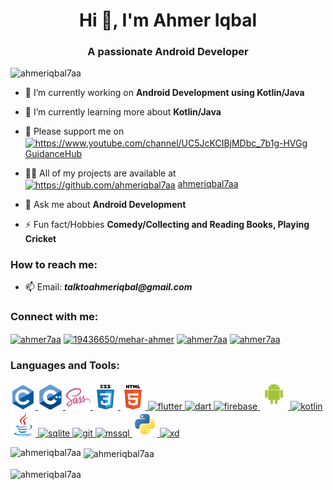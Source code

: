 <h1 align="center">Hi 👋, I'm Ahmer Iqbal</h1>
<h3 align="center">A passionate Android Developer</h3>

<p align="left"> <img src="https://komarev.com/ghpvc/?username=ahmeriqbal7aa&label=Profile%20views&color=0e75b6&style=flat" alt="ahmeriqbal7aa" /> </p>

- 🔭 I’m currently working on **Android Development using Kotlin/Java**

- 🌱 I’m currently learning more about **Kotlin/Java**

- 👯 Please support me on <a href="https://www.youtube.com/channel/UC5JcKCIBjMDbc_7b1g-HVGg" target="blank"><img align="center" src="https://raw.githubusercontent.com/rahuldkjain/github-profile-readme-generator/master/src/images/icons/Social/youtube.svg" alt="https://www.youtube.com/channel/UC5JcKCIBjMDbc_7b1g-HVGg" height="30" width="40" /></a> [GuidanceHub](https://www.youtube.com/channel/UC5JcKCIBjMDbc_7b1g-HVGg)

- 👨‍💻 All of my projects are available at <a href="https://github.com/ahmeriqbal7aa" target="blank"><img align="center" src="https://raw.githubusercontent.com/rahuldkjain/github-profile-readme-generator/master/src/images/icons/Social/github.svg" alt="https://github.com/ahmeriqbal7aa" height="30" width="40" /></a> [ahmeriqbal7aa](https://github.com/ahmeriqbal7aa)

- 💬 Ask me about **Android Development**

- ⚡ Fun fact/Hobbies **Comedy/Collecting and Reading Books, Playing Cricket**

<h3 align="left">How to reach me:</h3>

- 📫 Email: **_talktoahmeriqbal@gmail.com_**

<h3 align="left">Connect with me:</h3>
<p align="left">
<a href="https://linkedin.com/in/ahmer7aa" target="blank"><img align="center" src="https://raw.githubusercontent.com/rahuldkjain/github-profile-readme-generator/master/src/images/icons/Social/linked-in-alt.svg" alt="ahmer7aa" height="30" width="40" /></a>
<a href="https://stackoverflow.com/users/19436650/mehar-ahmer" target="blank"><img align="center" src="https://raw.githubusercontent.com/rahuldkjain/github-profile-readme-generator/master/src/images/icons/Social/stack-overflow.svg" alt="19436650/mehar-ahmer" height="30" width="40" /></a>
<a href="https://fb.com/ahmer7aa" target="blank"><img align="center" src="https://raw.githubusercontent.com/rahuldkjain/github-profile-readme-generator/master/src/images/icons/Social/facebook.svg" alt="ahmer7aa" height="30" width="40" /></a>
<a href="https://instagram.com/ahmer7aa" target="blank"><img align="center" src="https://raw.githubusercontent.com/rahuldkjain/github-profile-readme-generator/master/src/images/icons/Social/instagram.svg" alt="ahmer7aa" height="30" width="40" /></a>
</p>

<h3 align="left">Languages and Tools:</h3>
<p align="left"> <a href="https://www.cprogramming.com/" target="_blank"> <img src="https://raw.githubusercontent.com/devicons/devicon/master/icons/c/c-original.svg" alt="c" width="40" height="40"/> </a> <a href="https://www.w3schools.com/cpp/" target="_blank"> <img src="https://raw.githubusercontent.com/devicons/devicon/master/icons/cplusplus/cplusplus-original.svg" alt="cplusplus" width="40" height="40"/> </a> <a href="https://sass-lang.com" target="_blank" rel="noreferrer"> <img src="https://raw.githubusercontent.com/devicons/devicon/master/icons/sass/sass-original.svg" alt="sass" width="40" height="40"/> </a> <a href="https://www.w3schools.com/css/" target="_blank"> <img src="https://raw.githubusercontent.com/devicons/devicon/master/icons/css3/css3-original-wordmark.svg" alt="css3" width="40" height="40"/> </a> <a href="https://www.w3.org/html/" target="_blank"> <img src="https://raw.githubusercontent.com/devicons/devicon/master/icons/html5/html5-original-wordmark.svg" alt="html5" width="40" height="40"/> </a> <a href="https://flutter.dev" target="_blank"> <img src="https://www.vectorlogo.zone/logos/flutterio/flutterio-icon.svg" alt="flutter" width="40" height="40"/> </a> <a href="https://dart.dev" target="_blank"> <img src="https://www.vectorlogo.zone/logos/dartlang/dartlang-icon.svg" alt="dart" width="40" height="40"/> </a> <a href="https://firebase.google.com/" target="_blank"> <img src="https://www.vectorlogo.zone/logos/firebase/firebase-icon.svg" alt="firebase" width="40" height="40"/> </a> <a href="https://developer.android.com" target="_blank"> <img src="https://raw.githubusercontent.com/devicons/devicon/master/icons/android/android-original-wordmark.svg" alt="android" width="45" height="45"/> </a> <a href="https://kotlinlang.org" target="_blank" rel="noreferrer"> <img src="https://www.vectorlogo.zone/logos/kotlinlang/kotlinlang-icon.svg" alt="kotlin" width="40" height="40"/> </a> <a href="https://www.java.com" target="_blank"> <img src="https://raw.githubusercontent.com/devicons/devicon/master/icons/java/java-original.svg" alt="java" width="40" height="40"/> </a> <a href="https://www.sqlite.org/" target="_blank" rel="noreferrer"> <img src="https://www.vectorlogo.zone/logos/sqlite/sqlite-icon.svg" alt="sqlite" width="40" height="40"/> </a> <a href="https://git-scm.com/" target="_blank"> <img src="https://www.vectorlogo.zone/logos/git-scm/git-scm-icon.svg" alt="git" width="40" height="40"/> </a> <a href="https://www.microsoft.com/en-us/sql-server" target="_blank"> <img src="https://www.svgrepo.com/show/303229/microsoft-sql-server-logo.svg" alt="mssql" width="40" height="40"/> </a> <a href="https://www.python.org" target="_blank"> <img src="https://raw.githubusercontent.com/devicons/devicon/master/icons/python/python-original.svg" alt="python" width="40" height="40"/> </a> <a href="https://www.adobe.com/products/xd.html" target="_blank"> <img src="https://cdn.worldvectorlogo.com/logos/adobe-xd.svg" alt="xd" width="40" height="40"/> </a> </p>

<p><img align="left" src="https://github-readme-stats.vercel.app/api/top-langs?username=ahmeriqbal7aa&show_icons=true&locale=en&layout=compact" alt="ahmeriqbal7aa" /></p>

<p>&nbsp;<img align="center" src="https://github-readme-stats.vercel.app/api?username=ahmeriqbal7aa&show_icons=true&locale=en" alt="ahmeriqbal7aa" /></p>

<p><img align="center" src="https://github-readme-streak-stats.herokuapp.com/?user=ahmeriqbal7aa&" alt="ahmeriqbal7aa" /></p>
